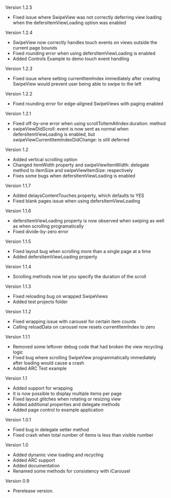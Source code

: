 Version 1.2.5

- Fixed issue where SwipeView was not correctly deferring view loading when the defersItemViewLoading option was enabled

Version 1.2.4

- SwipeView now correctly handles touch events on views outside the current page bounds
- Fixed rounding error when using defersItemViewLoading is enabled
- Added Controls Example to demo touch event handling

Version 1.2.3

- Fixed issue where setting currentItemIndex immediately after creating SwipeView would prevent user being able to swipe to the left 

Version 1.2.2

- Fixed rounding error for edge-aligned SwipeViews with paging enabled

Version 1.2.1

- Fixed off-by-one error when using scrollToItemAtIndex:duration: method
- swipeViewDidScroll: event is now sent as normal when defersItemViewLoading is enabled, but swipeViewCurrentItemIndexDidChange: is still deferred

Version 1.2

- Added vertical scrolling option
- Changed itemWidth property and swipeViewItemWidth: delegate method to itemSize and swipeViewItemSize: respectively
- Fixes some bugs when defersItemViewLoading is enabled

Version 1.1.7

- Added delaysContentTouches property, which defaults to YES
- Fixed blank pages issue when using defersItemViewLoading

Version 1.1.6

- defersItemViewLoading property is now observed when swiping as well as when scrolling programatically
- Fixed divide-by-zero error

Version 1.1.5

- Fixed layout bug when scrolling more than a single page at a time
- Added defersItemViewLoading property

Version 1.1.4

- Scrolling methods now let you specify the duration of the scroll

Version 1.1.3

- Fixed reloading bug on wrapped SwipeViews
- Added test projects folder

Version 1.1.2

- Fixed wrapping issue with carousel for certain item counts
- Calling reloadData on carousel now resets currentItemIndex to zero

Version 1.1.1

- Removed some leftover debug code that had broken the view recycling logic
- Fixed bug where scrolling SwipeView programmatically immediately after loading
would cause a crash
- Added ARC Test example

Version 1.1

- Added support for wrapping
- It is now possible to display multiple items per page
- Fixed layout glitches when rotating or resizing view
- Added additional properties and delegate methods
- Added page control to example application

Version 1.0.1

- Fixed bug in delegate setter method
- Fixed crash when total number of items is less than visible number

Version 1.0

- Added dynamic view loading and recycling
- Added ARC support
- Added documentation
- Renamed some methods for consistency with iCarousel

Version 0.9

- Prerelease version.